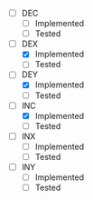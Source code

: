 
- [ ] DEC
	- [ ] Implemented
	- [ ] Tested
- [ ] DEX
	- [x] Implemented
	- [ ] Tested
- [ ] DEY
	- [x] Implemented
	- [ ] Tested
- [ ] INC
	- [x] Implemented
	- [ ] Tested
- [ ] INX
	- [ ] Implemented
	- [ ] Tested
- [ ] INY
	- [ ] Implemented
	- [ ] Tested